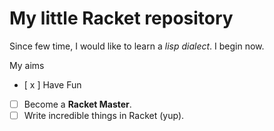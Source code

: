 # My little Racket repository

Since few time, I would like to learn a *lisp dialect*. I begin now.

My aims

- [ x ] Have Fun
- [ ] Become a **Racket Master**.
- [ ] Write incredible things in Racket (yup).
